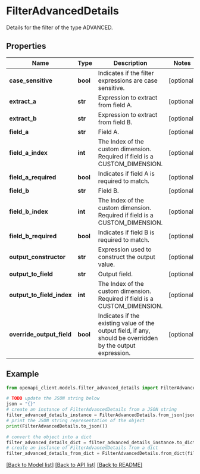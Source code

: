 # FilterAdvancedDetails

Details for the filter of the type ADVANCED.

## Properties

Name | Type | Description | Notes
------------ | ------------- | ------------- | -------------
**case_sensitive** | **bool** | Indicates if the filter expressions are case sensitive. | [optional] 
**extract_a** | **str** | Expression to extract from field A. | [optional] 
**extract_b** | **str** | Expression to extract from field B. | [optional] 
**field_a** | **str** | Field A. | [optional] 
**field_a_index** | **int** | The Index of the custom dimension. Required if field is a CUSTOM_DIMENSION. | [optional] 
**field_a_required** | **bool** | Indicates if field A is required to match. | [optional] 
**field_b** | **str** | Field B. | [optional] 
**field_b_index** | **int** | The Index of the custom dimension. Required if field is a CUSTOM_DIMENSION. | [optional] 
**field_b_required** | **bool** | Indicates if field B is required to match. | [optional] 
**output_constructor** | **str** | Expression used to construct the output value. | [optional] 
**output_to_field** | **str** | Output field. | [optional] 
**output_to_field_index** | **int** | The Index of the custom dimension. Required if field is a CUSTOM_DIMENSION. | [optional] 
**override_output_field** | **bool** | Indicates if the existing value of the output field, if any, should be overridden by the output expression. | [optional] 

## Example

```python
from openapi_client.models.filter_advanced_details import FilterAdvancedDetails

# TODO update the JSON string below
json = "{}"
# create an instance of FilterAdvancedDetails from a JSON string
filter_advanced_details_instance = FilterAdvancedDetails.from_json(json)
# print the JSON string representation of the object
print(FilterAdvancedDetails.to_json())

# convert the object into a dict
filter_advanced_details_dict = filter_advanced_details_instance.to_dict()
# create an instance of FilterAdvancedDetails from a dict
filter_advanced_details_from_dict = FilterAdvancedDetails.from_dict(filter_advanced_details_dict)
```
[[Back to Model list]](../README.md#documentation-for-models) [[Back to API list]](../README.md#documentation-for-api-endpoints) [[Back to README]](../README.md)


